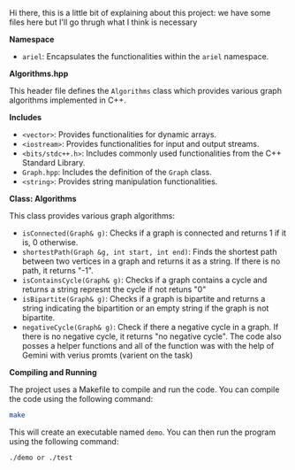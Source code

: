 Hi there, this is a little bit of explaining about this project:
we have some files here but I'll go thrugh what I think is necessary

**Namespace**

* `ariel`: Encapsulates the functionalities within the `ariel` namespace.
  
**Algorithms.hpp**

This header file defines the `Algorithms` class which provides various graph algorithms implemented in C++.

**Includes**

* `<vector>`: Provides functionalities for dynamic arrays.
* `<iostream>`: Provides functionalities for input and output streams.
* `<bits/stdc++.h>`: Includes commonly used functionalities from the C++ Standard Library.
* `Graph.hpp`: Includes the definition of the `Graph` class.
* `<string>`: Provides string manipulation functionalities.



**Class: Algorithms**

This class provides various graph algorithms:

* `isConnected(Graph& g)`: Checks if a graph is connected and returns 1 if it is, 0 otherwise.
* `shortestPath(Graph &g, int start, int end)`: Finds the shortest path between two vertices in a graph and returns it as a string. If there is no path, it returns "-1".
* `isContainsCycle(Graph& g)`: Checks if a graph contains a cycle and returns a string represnt the cycle if not retuns "0"
* `isBipartite(Graph& g)`: Checks if a graph is bipartite and returns a string indicating the bipartition or an empty string if the graph is not bipartite.
* `negativeCycle(Graph& g)`: Check if there a negative cycle in a graph. If there is no negative cycle, it returns "no negative cycle".
The code also posses a helper functions and all of the function was with the help of Gemini with verius promts (varient on the task)

**Compiling and Running**

The project uses a Makefile to compile and run the code. You can compile the code using the following command:

```bash
make
```

This will create an executable named `demo`. You can then run the program using the following command:

```bash
./demo or ./test 
```
